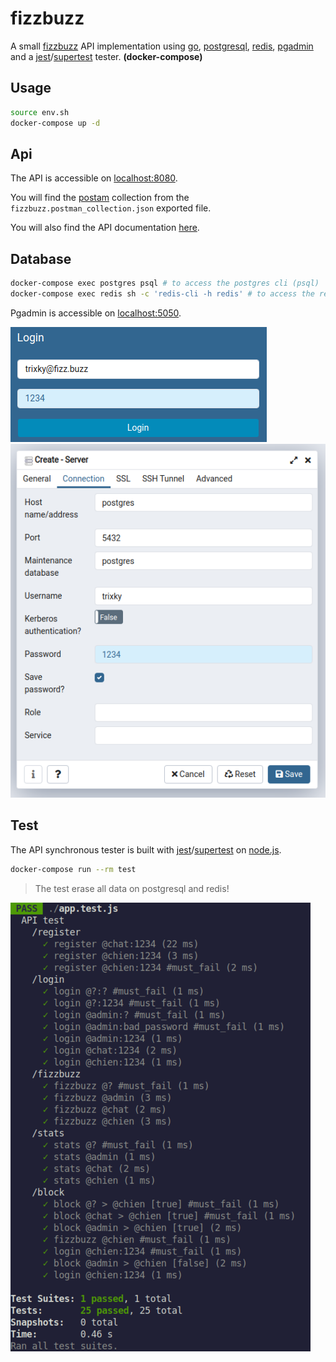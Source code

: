 # fizzbuzz

A small [fizzbuzz](https://en.wikipedia.org/wiki/Fizz_buzz) API implementation using [go](https://golang.org/), [postgresql](https://www.postgresql.org/), [redis](https://redis.io/), [pgadmin](https://www.pgadmin.org/) and a [jest](https://jestjs.io/)/[supertest](https://www.npmjs.com/package/supertest) tester. **(docker-compose)**

## Usage

```bash
source env.sh
docker-compose up -d
```

## Api

The API is accessible on [localhost:8080](http://localhost:8080/).

You will find the [postam](https://www.postman.com/) collection from the `fizzbuzz.postman_collection.json` exported file.

You will also find the API documentation [here](https://github.com/trixky/fizzbuzz/blob/main/server/README.md).

## Database

```bash
docker-compose exec postgres psql # to access the postgres cli (psql)
docker-compose exec redis sh -c 'redis-cli -h redis' # to access the redis cli
```

Pgadmin is accessible on [localhost:5050](http://localhost:5050/).

![screenshot](https://raw.githubusercontent.com/trixky/fizzbuzz/main/demo/pgadmin_login.png)
![screenshot](https://raw.githubusercontent.com/trixky/fizzbuzz/main/demo/pgadmin_connection.png)

## Test

The API synchronous tester is built with [jest](https://jestjs.io/)/[supertest](https://www.npmjs.com/package/supertest) on [node.js](https://nodejs.org/).

```bash
docker-compose run --rm test
```

> The test erase all data on postgresql and redis!

![screenshot](https://raw.githubusercontent.com/trixky/fizzbuzz/main/demo/test.png)

